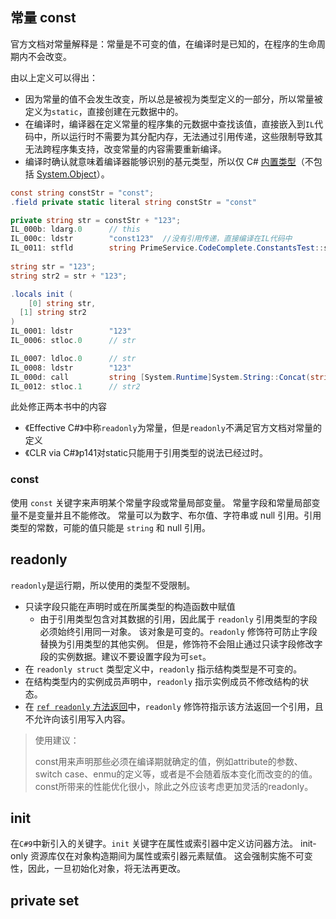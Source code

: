 
## 常量 const

官方文档对常量解释是：常量是不可变的值，在编译时是已知的，在程序的生命周期内不会改变。

由以上定义可以得出：

- 因为常量的值不会发生改变，所以总是被视为类型定义的一部分，所以常量被定义为`static`，直接创建在元数据中的。
- 在编译时，编译器在定义常量的程序集的元数据中查找该值，直接嵌入到`IL`代码中，所以运行时不需要为其分配内存，无法通过引用传递，这些限制导致其无法跨程序集支持，改变常量的内容需要重新编译。
- 编译时确认就意味着编译器能够识别的基元类型，所以仅 C# [内置类型](https://learn.microsoft.com/zh-cn/dotnet/csharp/language-reference/builtin-types/built-in-types)（不包括 [System.Object](https://learn.microsoft.com/zh-cn/dotnet/api/system.object)）。

```C#
const string constStr = "const"; 
.field private static literal string constStr = "const"

private string str = constStr + "123";
IL_000b: ldarg.0      // this
IL_000c: ldstr        "const123"  //没有引用传递，直接编译在IL代码中
IL_0011: stfld        string PrimeService.CodeComplete.ConstantsTest::str
  
string str = "123";
string str2 = str + "123";

.locals init (
	[0] string str,
  [1] string str2
)
IL_0001: ldstr        "123"
IL_0006: stloc.0      // str

IL_0007: ldloc.0      // str
IL_0008: ldstr        "123"
IL_000d: call         string [System.Runtime]System.String::Concat(string, string) //调用Concat方法，引用传递两个str
IL_0012: stloc.1      // str2
```

此处修正两本书中的内容

- 《Effective C#》中称`readonly`为常量，但是`readonly`不满足官方文档对常量的定义
- 《CLR via C#》p141对static只能用于引用类型的说法已经过时。

### const

使用 `const` 关键字来声明某个常量字段或常量局部变量。 常量字段和常量局部变量不是变量并且不能修改。 常量可以为数字、布尔值、字符串或 null 引用。引用类型的常数，可能的值只能是 `string` 和 null 引用。

## readonly

`readonly`是运行期，所以使用的类型不受限制。

- 只读字段只能在声明时或在所属类型的构造函数中赋值
  - 由于引用类型包含对其数据的引用，因此属于 `readonly` 引用类型的字段必须始终引用同一对象。 该对象是可变的。`readonly` 修饰符可防止字段替换为引用类型的其他实例。 但是，修饰符不会阻止通过只读字段修改字段的实例数据。建议不要设置字段为可`set`。
- 在 `readonly struct` 类型定义中，`readonly` 指示结构类型是不可变的。
- 在结构类型内的实例成员声明中，`readonly` 指示实例成员不修改结构的状态。
- 在 [`ref readonly` 方法返回](https://learn.microsoft.com/zh-cn/dotnet/csharp/language-reference/keywords/readonly#ref-readonly-return-example)中，`readonly` 修饰符指示该方法返回一个引用，且不允许向该引用写入内容。

> 使用建议：
>
> const用来声明那些必须在编译期就确定的值，例如attribute的参数、switch case、enmu的定义等，或者是不会随着版本变化而改变的的值。const所带来的性能优化很小，除此之外应该考虑更加灵活的readonly。

## init

在`C#9`中新引入的关键字。`init` 关键字在属性或索引器中定义访问器方法。 init-only 资源库仅在对象构造期间为属性或索引器元素赋值。 这会强制实施不可变性，因此，一旦初始化对象，将无法再更改。

## private set

